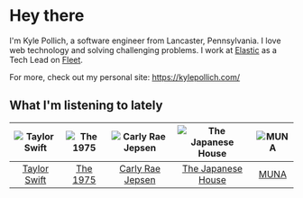 # Hey there


I'm Kyle Pollich, a software engineer from Lancaster, Pennsylvania. I love web technology and solving challenging problems.
I work at [Elastic](https://www.elastic.co/) as a Tech Lead on [Fleet](https://www.elastic.co/guide/en/fleet/current/fleet-overview.html).

For more, check out my personal site: https://kylepollich.com/

## What I'm listening to lately

<!-- begin artists -->
  |![Taylor Swift](https://i.scdn.co/image/ab6761610000f178f173136b94ae2f75f49f8b2b)|![The 1975](https://i.scdn.co/image/ab6761610000f17889348336354096fd4e36ca73)|![Carly Rae Jepsen](https://i.scdn.co/image/ab6761610000f1787fea396a7fee7c95e001b464)|![The Japanese House](https://i.scdn.co/image/ab6761610000f178219ef33af431aa46dda33714)|![MUNA](https://i.scdn.co/image/ab6761610000f1781a15779c2371bcc33acbffa7)|
  |:---:|:---:|:---:|:---:|:---:|
  |[Taylor Swift](https://open.spotify.com/artist/06HL4z0CvFAxyc27GXpf02)|[The 1975](https://open.spotify.com/artist/3mIj9lX2MWuHmhNCA7LSCW)|[Carly Rae Jepsen](https://open.spotify.com/artist/6sFIWsNpZYqfjUpaCgueju)|[The Japanese House](https://open.spotify.com/artist/3IunaFjvNKj98JW89JYv9u)|[MUNA](https://open.spotify.com/artist/6xdRb2GypJ7DqnWAI2mHGn)|
<!-- end artists -->
